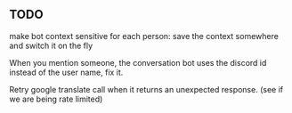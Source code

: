## TODO

make bot context sensitive for each person: save the context somewhere and switch it on the fly

When you mention someone, the conversation bot uses the discord id instead of the user name, fix it.

Retry google translate call when it returns an unexpected response. (see if we are being rate limited)
